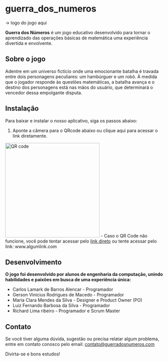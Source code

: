 # guerra_dos_numeros

-> logo do jogo aqui

**Guerra dos Números** é um jogo educativo desenvolvido para tornar o aprendizado das operações básicas de matemática uma experiência divertida e envolvente.

## Sobre o jogo

Adentre em um universo fictício onde uma emocionante batalha é travada entre dois personagens peculiares: um hambúrguer e um robô. À medida que o jogador responde às questões matemáticas, a batalha avança e o destino dos personagens está nas mãos do usuário, que determinará o vencedor dessa empolgante disputa.

## Instalação

Para baixar e instalar o nosso aplicativo, siga os passos abaixo:

<ol>
  <li> Aponte a câmera para o QRcode abaixo ou clique aqui para acessar o link diretamente.</li>
</ol>
  <img src="https://avatars.githubusercontent.com/u/59461895?v=4" alt="QR code" style="width:300px;"/>
- Caso o QR Code não funcione, você pode tentar acessar pelo <a href="www.google.com" target="_BLANK">link direto</a> ou tente acessar pelo link: www.algumlink.com


## Desenvolvimento

**O jogo foi desenvolvido por alunos de engenharia da computação, unindo habilidades e paixões em busca de uma experiência única:** 
- Carlos Lamark de Barros Alencar - Programador
- Gerson Vinicius Rodrigues de Macedo - Programador
- Maria Clara Mendes da Silva - Designer e Product Owner (PO)
- Luiz Fernando Barbosa da Silva - Programador
- Richard Lima ribeiro - Programador e Scrum Master

## Contato
Se você tiver alguma dúvida, sugestão ou precisa relatar algum problema, entre em contato conosco pelo email: contato@guerradosnumeros.com

Divirta-se e bons estudos!
